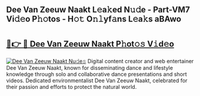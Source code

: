 ## Dee Van Zeeuw Naakt L𝚎a𝚔ed N𝚞𝚍e - Part-VM7 Vi𝚍𝚎o P𝚑𝚘tos - H𝚘𝚝 O𝚗𝚕yf𝚊ns L𝚎a𝚔s aBAwo

# <h2><a href="http://kf99g6d.oniu.top/?m=Dee+Van+Zeeuw+Naakt">🔗👉 🔴 Dee Van Zeeuw Naakt P𝚑ot𝚘𝚜 V𝚒d𝚎o</a></h2>

[![Dee Van Zeeuw Naakt Nu𝚍e𝚜](https://i.imgur.com/0qMVB7G.gif)](http://kf99g6d.oniu.top/?m=Dee+Van+Zeeuw+Naakt)
Digital content creator and web entertainer Dee Van Zeeuw Naakt, known for disseminating dance and lifestyle knowledge through solo and collaborative dance presentations and short videos. Dedicated environmentalist Dee Van Zeeuw Naakt, celebrated for their passion and efforts to protect the natural world.  
